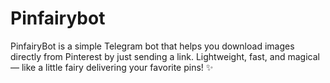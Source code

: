 # Pinfairybot
PinfairyBot is a simple Telegram bot that helps you download images directly from Pinterest by just sending a link. Lightweight, fast, and magical — like a little fairy delivering your favorite pins! ✨
